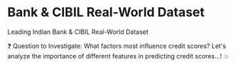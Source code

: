 # Bank & CIBIL Real-World Dataset
 Leading Indian Bank & CIBIL Real-World Dataset

❓ Question to Investigate: What factors most influence credit scores?
Let's analyze the importance of different features in predicting credit scores...! 💥
